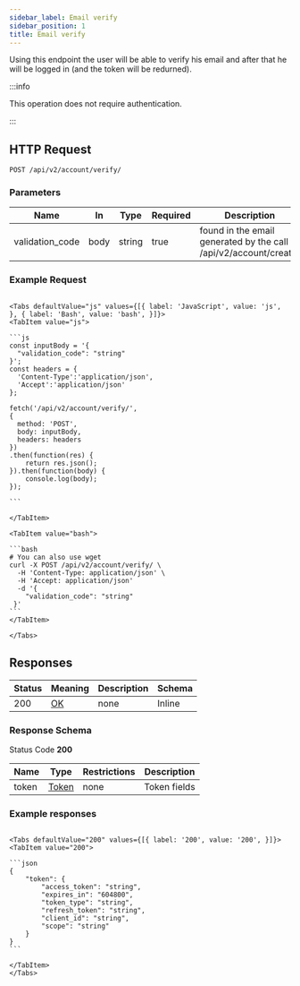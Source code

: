 ```yaml
---
sidebar_label: Email verify
sidebar_position: 1
title: Email verify
---
```


Using this endpoint the user will be able to verify his email and after that he will be logged in (and the token will be redurned).

:::info

This operation does not require authentication.

:::

## HTTP Request

`POST /api/v2/account/verify/`

### Parameters

| Name            | In   | Type   | Required | Description                                                      |
|-----------------|------|--------|----------|------------------------------------------------------------------|
| validation_code | body | string | true     | found in the email generated by the call /api/v2/account/create/ |

### Example Request

````mdx-code-block

<Tabs defaultValue="js" values={[{ label: 'JavaScript', value: 'js', }, { label: 'Bash', value: 'bash', }]}>
<TabItem value="js">

```js
const inputBody = '{
  "validation_code": "string"
}';
const headers = {
  'Content-Type':'application/json',
  'Accept':'application/json'
};

fetch('/api/v2/account/verify/',
{
  method: 'POST',
  body: inputBody,
  headers: headers
})
.then(function(res) {
    return res.json();
}).then(function(body) {
    console.log(body);
});

```

</TabItem>

<TabItem value="bash">

```bash
# You can also use wget
curl -X POST /api/v2/account/verify/ \
  -H 'Content-Type: application/json' \
  -H 'Accept: application/json'
  -d '{
    "validation_code": "string"
 }'
```
</TabItem>

</Tabs>

````

## Responses

| Status | Meaning                                                 | Description | Schema |
|--------|---------------------------------------------------------|-------------|--------|
| 200    | [OK](https://tools.ietf.org/html/rfc7231#section-6.3.1) | none        | Inline |

### Response Schema

Status Code **200**

| Name  | Type                                         | Restrictions | Description  |
|-------|----------------------------------------------|--------------|--------------|
| token | [Token](/docs/apireference/v2/schemas/token) | none         | Token fields |

### Example responses

````mdx-code-block

<Tabs defaultValue="200" values={[{ label: '200', value: '200', }]}>
<TabItem value="200">

```json
{
    "token": {
        "access_token": "string",
        "expires_in": "604800",
        "token_type": "string",
        "refresh_token": "string",
        "client_id": "string",
        "scope": "string"
    }
}
```

</TabItem>
</Tabs>
````

